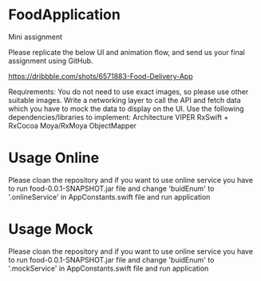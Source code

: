 # FoodApplication

Mini assignment

Please replicate the below UI and animation flow, and send us your final assignment using GitHub.

https://dribbble.com/shots/6571883-Food-Delivery-App

Requirements:
You do not need to use exact images, so please use other suitable images. 
Write a networking layer to call the API and fetch data which you have to mock the data to display on the UI.
Use the following dependencies/libraries to implement:
Architecture VIPER
RxSwift + RxCocoa
Moya/RxMoya
ObjectMapper


# Usage Online
Please cloan the repository and if you want to use online service you have to run food-0.0.1-SNAPSHOT.jar file and change 'buidEnum' to '.onlineService' in AppConstants.swift file and run application

# Usage Mock
Please cloan the repository and if you want to use online service you have to run food-0.0.1-SNAPSHOT.jar file and change 'buidEnum' to '.mockService' in AppConstants.swift file and run application
